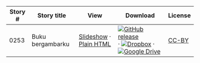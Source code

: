 Story # | Story title | View | Download | License
-------- | -----------  |:-------:| ---------------- | -------
0253 | Buku bergambarku | <a href="https://global-asp.github.io/stories/id/0253_buku-bergambarku_slides.html" target="_blank">Slideshow</a> · [Plain HTML](https://global-asp.github.io/stories/id/0253_buku-bergambarku.html) | [![GitHub release](https://cloud.githubusercontent.com/assets/9295750/9483128/0e089e5e-4b51-11e5-98ca-6da5cef156a7.png "GitHub release")]() · [![Dropbox](https://cloud.githubusercontent.com/assets/9295750/10150606/3f5ae2dc-65f5-11e5-8f63-841c51cc1cde.png "Dropbox")]() · [![Google Drive](https://cloud.githubusercontent.com/assets/9295750/9473522/1d6fdde4-4b10-11e5-98f5-aa6c6b04a08e.png "Google Drive")]() | [CC-BY](https://creativecommons.org/licenses/by/3.0/)

